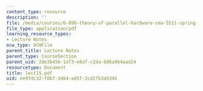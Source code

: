 ```yaml
---
content_type: resource
description: ''
file: /media/courses/6-896-theory-of-parallel-hardware-sma-5511-spring-2004/ee97dc32f0b73464ad5f2cd2fb3a5345_lect15.pdf
file_type: application/pdf
learning_resource_types:
- Lecture Notes
ocw_type: OCWFile
parent_title: Lecture Notes
parent_type: CourseSection
parent_uid: 2de3b456-1af3-e8a7-c2da-606a9b4aad24
resourcetype: Document
title: lect15.pdf
uid: ee97dc32-f0b7-3464-ad5f-2cd2fb3a5345
---
```

